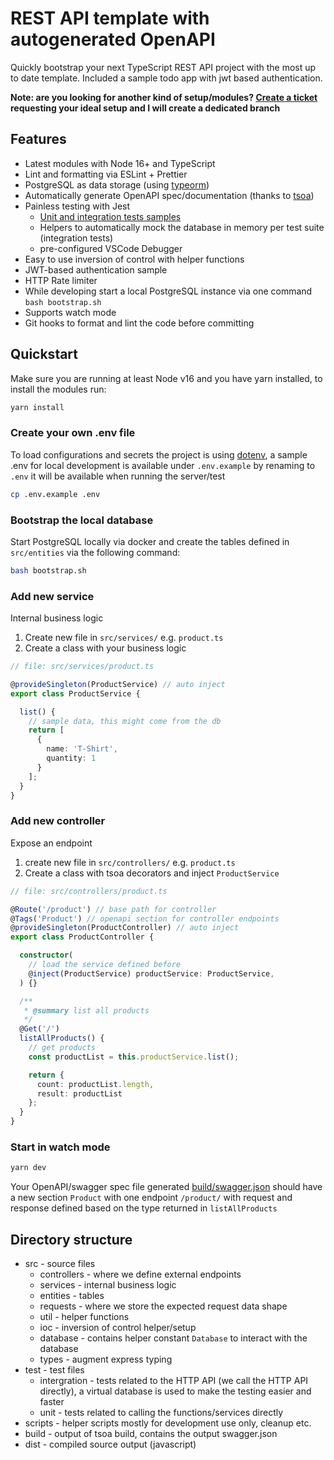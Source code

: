 
# REST API template with autogenerated OpenAPI

Quickly bootstrap your next TypeScript REST API project with the most up to date template. 
Included a sample todo app with jwt based authentication.

**Note: are you looking for another kind of setup/modules? [Create a ticket](https://github.com/nya1/ts-api-boilerplate/issues/new) requesting your ideal setup and I will create a dedicated branch**

## Features

- Latest modules with Node 16+ and TypeScript
- Lint and formatting via ESLint + Prettier
- PostgreSQL as data storage (using [typeorm](https://github.com/typeorm/typeorm/))
- Automatically generate OpenAPI spec/documentation (thanks to [tsoa](https://github.com/lukeautry/tsoa/))
- Painless testing with Jest
  - [Unit and integration tests samples](test)
  - Helpers to automatically mock the database in memory per test suite (integration tests)
  - pre-configured VSCode Debugger
- Easy to use inversion of control with helper functions
- JWT-based authentication sample
- HTTP Rate limiter
- While developing start a local PostgreSQL instance via one command `bash bootstrap.sh`
- Supports watch mode
- Git hooks to format and lint the code before committing

## Quickstart

Make sure you are running at least Node v16 and you have yarn installed, to install the modules run:

```bash
yarn install
```

### Create your own .env file

To load configurations and secrets the project is using [dotenv](https://www.npmjs.com/package/dotenv), a sample .env for local development is available under `.env.example` by renaming to `.env` it will be available when running the server/test

```bash
cp .env.example .env
```


### Bootstrap the local database

Start PostgreSQL locally via docker and create the tables defined in `src/entities` via the following command:

```bash
bash bootstrap.sh
```

### Add new service

Internal business logic

1. Create new file in `src/services/` e.g. `product.ts`
2. Create a class with your business logic

```ts
// file: src/services/product.ts

@provideSingleton(ProductService) // auto inject
export class ProductService {

  list() {
    // sample data, this might come from the db
    return [
      {
        name: 'T-Shirt',
        quantity: 1
      }
    ];
  }
}
```

### Add new controller

Expose an endpoint

1. create new file in `src/controllers/` e.g. `product.ts`
2. Create a class with tsoa decorators and inject `ProductService`

```ts
// file: src/controllers/product.ts

@Route('/product') // base path for controller
@Tags('Product') // openapi section for controller endpoints
@provideSingleton(ProductController) // auto inject
export class ProductController {

  constructor(
    // load the service defined before
    @inject(ProductService) productService: ProductService,
  ) {}

  /**
   * @summary list all products
   */
  @Get('/')
  listAllProducts() {
    // get products
    const productList = this.productService.list();

    return {
      count: productList.length,
      result: productList
    };
  }
}
```

### Start in watch mode

```bash
yarn dev
```

Your OpenAPI/swagger spec file generated [build/swagger.json](build/swagger.json) should have a new section `Product` with one endpoint `/product/` with request and response defined based on the type returned in `listAllProducts`


## Directory structure

- src - source files
  - controllers - where we define external endpoints
  - services - internal business logic
  - entities - tables
  - requests - where we store the expected request data shape
  - util - helper functions
  - ioc - inversion of control helper/setup
  - database - contains helper constant `Database` to interact with the database
  - types - augment express typing
- test - test files
  - intergration - tests related to the HTTP API (we call the HTTP API directly), a virtual database is used to make the testing easier and faster
  - unit - tests related to calling the functions/services directly
- scripts - helper scripts mostly for development use only, cleanup etc.
- build - output of tsoa build, contains the output swagger.json
- dist - compiled source output (javascript)
